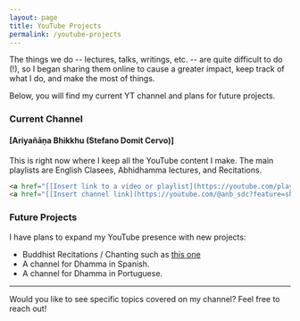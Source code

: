 ```yaml
---
layout: page
title: YouTube Projects
permalink: /youtube-projects
---
```


The things we do -- lectures, talks, writings, etc. -- are quite difficult to do (!), so I began sharing them online to cause a greater impact, keep track of what I do, and make the most of things. 

Below, you will find my current YT channel and plans for future projects.

### Current Channel
#### [Ariyañāṇa Bhikkhu (Stefano Domit Cervo)]

This is right now where I keep all the YouTube content I make. The main playlists are English Clasees, Abhidhamma lectures, and Recitations. 

```html
<a href="[[Insert link to a video or playlist](https://youtube.com/playlist?list=PLXMGw7BI8gLVn_DKTX82nQ2Q0uWdUJpLT&feature=shared)]" target="_blank">📺 Watch my latest video or playlist</a>
<a href="[[Insert channel link](https://youtube.com/@anb_sdc?feature=shared)]" target="_blank">🔗 Visit the channel</a>
```

### Future Projects
I have plans to expand my YouTube presence with new projects:
- Buddhist Recitations / Chanting such as [this one](https://youtube.com/playlist?list=PLXMGw7BI8gLWOvfpN_v_B9NaC6iJ5Zok8&feature=shared)
- A channel for Dhamma in Spanish.
- A channel for Dhamma in Portuguese.
---
Would you like to see specific topics covered on my channel? Feel free to reach out!


